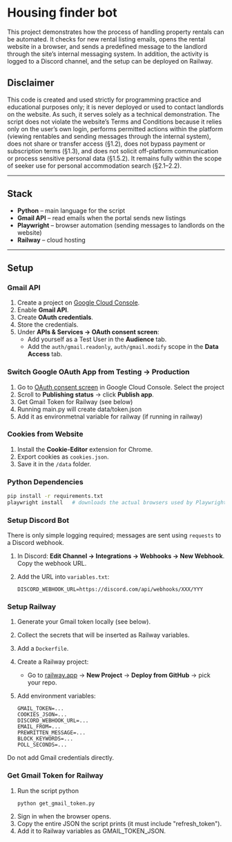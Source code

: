 # Housing finder bot

This project demonstrates how the process of handling property rentals can be automated. It checks for new rental listing emails, opens the rental website in a browser, and sends a predefined message to the landlord through the site’s internal messaging system. In addition, the activity is logged to a Discord channel, and the setup can be deployed on Railway.

## Disclaimer
This code is created and used strictly for programming practice and educational purposes only; it is never deployed or used to contact landlords on the website. As such, it serves solely as a technical demonstration. The script does not violate the website’s Terms and Conditions because it relies only on the user’s own login, performs permitted actions within the platform (viewing rentables and sending messages through the internal system), does not share or transfer access (§1.2), does not bypass payment or subscription terms (§1.3), and does not solicit off-platform communication or process sensitive personal data (§1.5.2). It remains fully within the scope of seeker use for personal accommodation search (§2.1–2.2).

---

## Stack
- **Python** – main language for the script  
- **Gmail API** – read emails when the portal sends new listings  
- **Playwright** – browser automation (sending messages to landlords on the website)  
- **Railway** – cloud hosting  

---

## Setup

### Gmail API
1. Create a project on [Google Cloud Console](https://console.cloud.google.com/).  
2. Enable **Gmail API**.  
3. Create **OAuth credentials**.  
4. Store the credentials.  
5. Under **APIs & Services → OAuth consent screen**:  
   - Add yourself as a Test User in the **Audience** tab.  
   - Add the `auth/gmail.readonly`, `auth/gmail.modify` scope in the **Data Access** tab.
  
### Switch Google OAuth App from Testing → Production

1. Go to [OAuth consent screen](https://console.cloud.google.com/apis/credentials/consent) in Google Cloud Console. Select the project
2. Scroll to **Publishing status** → click **Publish app**.  
3. Get Gmail Token for Railway (see below)
4. Running main.py will create data/token.json
5. Add it as environmetnal variable for railway (if running in railway)

### Cookies from Website
1. Install the **Cookie-Editor** extension for Chrome.  
2. Export cookies as `cookies.json`.  
3. Save it in the `/data` folder.  


### Python Dependencies
```bash
pip install -r requirements.txt
playwright install   # downloads the actual browsers used by Playwright
```

### Setup Discord Bot
There is only simple logging required; messages are sent using `requests` to a Discord webhook.

1. In Discord: **Edit Channel → Integrations → Webhooks → New Webhook**. Copy the webhook URL.  
2. Add the URL into `variables.txt`:  

   ```env
   DISCORD_WEBHOOK_URL=https://discord.com/api/webhooks/XXX/YYY

### Setup Railway

1. Generate your Gmail token locally (see below).  
2. Collect the secrets that will be inserted as Railway variables.  
3. Add a `Dockerfile`.  
4. Create a Railway project:  
   - Go to [railway.app](https://railway.app) → **New Project** → **Deploy from GitHub** → pick your repo.  
5. Add environment variables:  

   ```env
   GMAIL_TOKEN=...
   COOKIES_JSON=...
   DISCORD_WEBHOOK_URL=...
   EMAIL_FROM=...
   PREWRITTEN_MESSAGE=...
   BLOCK_KEYWORDS=...
   POLL_SECONDS=...

Do not add Gmail credentials directly.

### Get Gmail Token for Railway
1. Run the script python
   ```env
   python get_gmail_token.py
2. Sign in when the browser opens.
3. Copy the entire JSON the script prints (it must include "refresh_token").
4. Add it to Railway variables as GMAIL_TOKEN_JSON.
